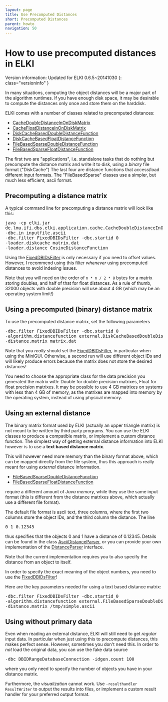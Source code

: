 ```yaml
---
layout: page
title: Use Precomputed Distances
short: Precomputed Distances
parent: howto
navigation: 50
---
```



How to use precomputed distances in ELKI
========================================

Version information: Updated for ELKI 0.6.5~20141030
{: class="versioninfo" }

In many situations, computing the object distances will be a major part of the algorithm runtimes. If you have enough disk space, it may be desirable to compute the distances only once and store them on the harddisk.

ELKI comes with a number of classes related to precomputed distances:

- [CacheDoubleDistanceInOnDiskMatrix](/releases/release0.7.5/javadoc/de/lmu/ifi/dbs/elki/application/cache/CacheDoubleDistanceInOnDiskMatrix.html)
- [CacheFloatDistanceInOnDiskMatrix](/releases/release0.7.5/javadoc/de/lmu/ifi/dbs/elki/application/cache/CacheFloatDistanceInOnDiskMatrix.html)
- [DiskCacheBasedDoubleDistanceFunction](/releases/release0.7.5/javadoc/de/lmu/ifi/dbs/elki/distance/distancefunction/external/DiskCacheBasedDoubleDistanceFunction.html)
- [DiskCacheBasedFloatDistanceFunction](/releases/release0.7.5/javadoc/de/lmu/ifi/dbs/elki/distance/distancefunction/external/DiskCacheBasedFloatDistanceFunction.html)
- [FileBasedSparseDoubleDistanceFunction](/releases/release0.7.5/javadoc/de/lmu/ifi/dbs/elki/distance/distancefunction/external/FileBasedSparseDoubleDistanceFunction.html)
- [FileBasedSparseFloatDistanceFunction](/releases/release0.7.5/javadoc/de/lmu/ifi/dbs/elki/distance/distancefunction/external/FileBasedSparseFloatDistanceFunction.html)

The first two are "applications", i.e. standalone tasks that do nothing but precompute the distance matrix and write it to disk, using a *binary* file format ("DiskCache") The last four are distance functions that access/load different input formats. The "FileBasedSparse" classes use a simpler, but much less efficient, ascii format.

Precomputing a distance matrix
------------------------------

A typical command line for precomputing a distance matrix will look like this:

<pre>
java -cp elki.jar
de.lmu.ifi.dbs.elki.application.cache.CacheDoubleDistanceInOnDiskMatrix
-dbc.in inputfile.ascii
-dbc.filter FixedDBIDsFilter -dbc.startid 0
-loader.diskcache matrix.dat
-loader.distance CosineDistanceFunction
</pre>

Using the [FixedDBIDsFilter](/releases/release0.7.5/javadoc/de/lmu/ifi/dbs/elki/datasource/filter/FixedDBIDsFilter.html) is only necessary if you need to offset values. However, I recommend using this filter *whenever* using precomputed distances to avoid indexing issues.

Note that you will need on the order of `n * n / 2 * 8` bytes for a matrix storing doubles, and half of that for float distances. As a rule of thumb, 32000 objects with double precision will use about 4 GB (which may be an operating system limit!)

Using a precomputed (binary) distance matrix
--------------------------------------------

To use the precomputed distance matrix, set the following parameters

<pre>
-dbc.filter FixedDBIDsFilter -dbc.startid 0
-algorithm.distancefunction external.DiskCacheBasedDoubleDistanceFunction
-distance.matrix matrix.dat
</pre>

Note that you *really* should set the [FixedDBIDsFilter](/releases/release0.7.5/javadoc/de/lmu/ifi/dbs/elki/datasource/filter/FixedDBIDsFilter.html), in particular when using the MiniGUI. Otherwise, a second run will use different object IDs and will likely produce errors because the matrix does not store the desired distances!

You need to choose the appropriate class for the data precision you generated the matrix with: Double for double precision matrixes, Float for float precision matrixes. It may be possible to use 4 GB matrixes on systems with less than 4 GB of memory, as the matrixes are mapped into memory by the operating system, instead of using physical memory.

Using an external distance
--------------------------

The binary matrix format used by ELKI (actually an upper triangle matrix) is not meant to be written by third party programs. You can use the ELKI classes to produce a compatible matrix, or implement a custom distance function. The simplest way of getting external distance information into ELKI however is to use a **text based distance matrix**.

This will however need more memory than the binary format above, which can be mapped directly from the file system, thus this approach is really meant for using *external* distance information.

- [FileBasedSparseDoubleDistanceFunction](/releases/release0.7.5/javadoc/de/lmu/ifi/dbs/elki/distance/distancefunction/external/FileBasedSparseDoubleDistanceFunction.html)
- [FileBasedSparseFloatDistanceFunction](/releases/release0.7.5/javadoc/de/lmu/ifi/dbs/elki/distance/distancefunction/external/FileBasedSparseFloatDistanceFunction.html)

require a different amount of *Java memory*, while they use the same input format (this is different from the distance matrixes above, which actually use a different file format).

The default file format is ascii text, three columns, where the first two columns store the object IDs, and the third column the distance. The line

<pre>
0 1 0.12345
</pre>

thus specifies that the objects 0 and 1 have a distance of 0.12345. Details can be found in the class [AsciiDistanceParser](/releases/release0.7.5/javadoc/de/lmu/ifi/dbs/elki/distance/distancefunction/external/AsciiDistanceParser.html), or you can provide your own implementation of the [DistanceParser](/releases/release0.7.5/javadoc/de/lmu/ifi/dbs/elki/distance/distancefunction/external/DistanceParser.html) interface.

Note that the current implementation requires you to also specify the distance from an object to itself.

In order to specify the exact meaning of the object numbers, you need to use the [FixedDBIDsFilter](/releases/release0.7.5/javadoc/de/lmu/ifi/dbs/elki/datasource/filter/FixedDBIDsFilter.html)!

Here are the key parameters needed for using a text based distance matrix:

<pre>
-dbc.filter FixedDBIDsFilter -dbc.startid 0
-algorithm.distancefunction external.FileBasedSparseDoubleDistanceFunction
-distance.matrix /tmp/simple.ascii
</pre>

Using without primary data
--------------------------

Even when reading an external distance, ELKI will still need to get *regular* input data. In particular when just using this to precompute distances, this makes perfect sense. However, sometimes you don't need this. In order to *not* load the original data, you can use the fake data source

<pre>
-dbc DBIDRangeDatabaseConnection -idgen.count 100
</pre>

where you only need to specify the number of objects you have in your distance matrix.

Furthermore, the *visualization* cannot work. Use `-resulthandler ResultWriter` to output the results into files, or implement a custom result handler for your preferred output format.
